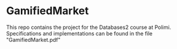 # GamifiedMarket
This repo contains the project for the Databases2 course at Polimi.
Specifications and implementations can be found in the file "GamifiedMarket.pdf"
